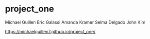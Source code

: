 # project_one

Michael Guillen
Eric Galassi
Amanda Kramer
Selma Delgado
John Kim

https://michaelguillen7.github.io/project_one/
